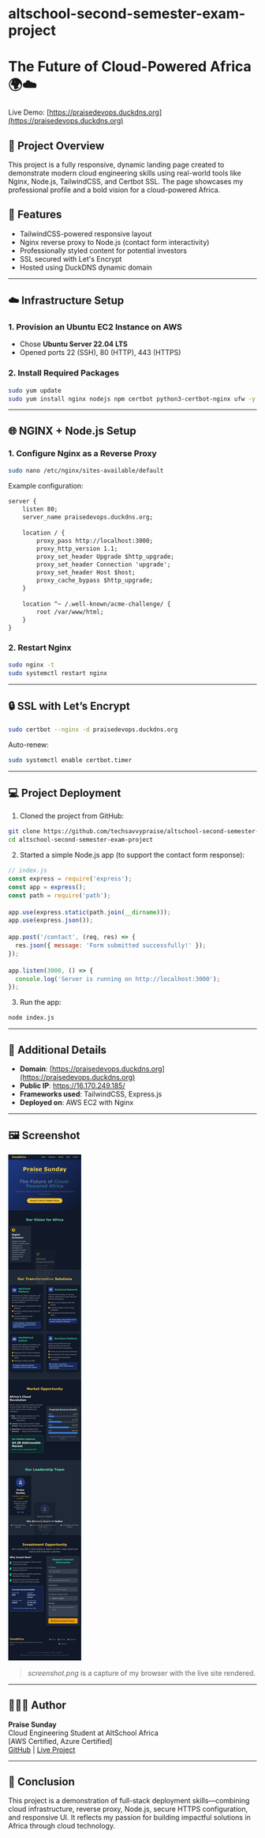 # altschool-second-semester-exam-project
# The Future of Cloud-Powered Africa 🌍☁️

Live Demo: [https://praisedevops.duckdns.org](https://praisedevops.duckdns.org)

## 📌 Project Overview

This project is a fully responsive, dynamic landing page created to demonstrate modern cloud engineering skills using real-world tools like Nginx, Node.js, TailwindCSS, and Certbot SSL. The page showcases my professional profile and a bold vision for a cloud-powered Africa.

## 🧠 Features

- TailwindCSS-powered responsive layout
- Nginx reverse proxy to Node.js (contact form interactivity)
- Professionally styled content for potential investors
- SSL secured with Let's Encrypt
- Hosted using DuckDNS dynamic domain

---

## ☁️ Infrastructure Setup

### 1. **Provision an Ubuntu EC2 Instance on AWS**
- Chose **Ubuntu Server 22.04 LTS**
- Opened ports 22 (SSH), 80 (HTTP), 443 (HTTPS)

### 2. **Install Required Packages**
```bash
sudo yum update
sudo yum install nginx nodejs npm certbot python3-certbot-nginx ufw -y
```

---

## 🌐 NGINX + Node.js Setup

### 1. **Configure Nginx as a Reverse Proxy**
```bash
sudo nano /etc/nginx/sites-available/default
```

Example configuration:
```nginx
server {
    listen 80;
    server_name praisedevops.duckdns.org;

    location / {
        proxy_pass http://localhost:3000;
        proxy_http_version 1.1;
        proxy_set_header Upgrade $http_upgrade;
        proxy_set_header Connection 'upgrade';
        proxy_set_header Host $host;
        proxy_cache_bypass $http_upgrade;
    }

    location ^~ /.well-known/acme-challenge/ {
        root /var/www/html;
    }
}
```

### 2. **Restart Nginx**
```bash
sudo nginx -t
sudo systemctl restart nginx
```

---

## 🔒 SSL with Let’s Encrypt

```bash
sudo certbot --nginx -d praisedevops.duckdns.org
```

Auto-renew:
```bash
sudo systemctl enable certbot.timer
```

---

## 💻 Project Deployment

1. Cloned the project from GitHub:

```bash
git clone https://github.com/techsavvypraise/altschool-second-semester-exam-project.git
cd altschool-second-semester-exam-project
```

2. Started a simple Node.js app (to support the contact form response):

```js
// index.js
const express = require('express');
const app = express();
const path = require('path');

app.use(express.static(path.join(__dirname)));
app.use(express.json());

app.post('/contact', (req, res) => {
  res.json({ message: 'Form submitted successfully!' });
});

app.listen(3000, () => {
  console.log('Server is running on http://localhost:3000');
});
```

3. Run the app:

```bash
node index.js
```

---

## 🧠 Additional Details

- **Domain**: [https://praisedevops.duckdns.org](https://praisedevops.duckdns.org)
- **Public IP**: https://16.170.249.185/
- **Frameworks used**: TailwindCSS, Express.js
- **Deployed on**: AWS EC2 with Nginx

---

## 🖼 Screenshot

![Landing Page Screenshot](screenshot.png)

> _screenshot.png_  is a capture of my browser with the live site rendered.

---

## 👨🏾‍💻 Author

**Praise Sunday**  
Cloud Engineering Student at AltSchool Africa  
[AWS Certified, Azure Certified]  
[GitHub](https://github.com/techsavvypraise) | [Live Project](https://praisedevops.duckdns.org)

---

## 🏁 Conclusion

This project is a demonstration of full-stack deployment skills—combining cloud infrastructure, reverse proxy, Node.js, secure HTTPS configuration, and responsive UI. It reflects my passion for building impactful solutions in Africa through cloud technology.

